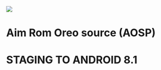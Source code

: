 <img src="https://raw.githubusercontent.com/AIMROM/manifest/N/logo.png">

Aim Rom Oreo source (AOSP)
========





STAGING TO ANDROID 8.1
========
